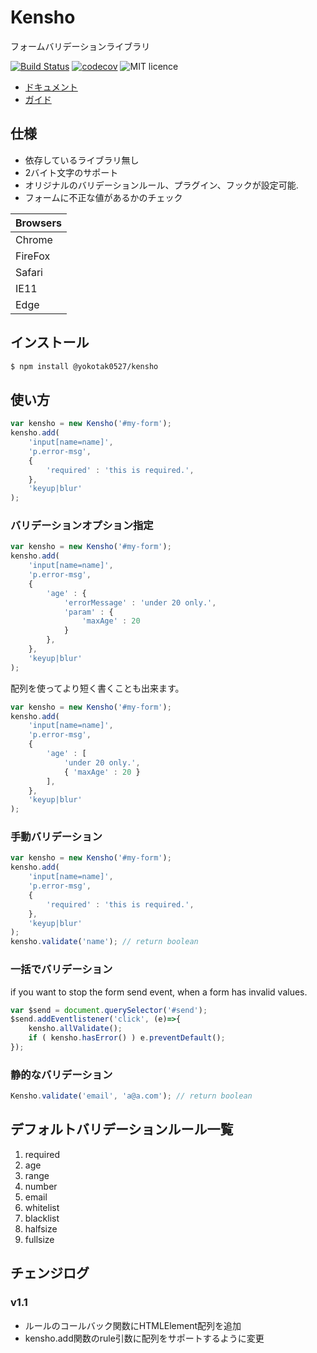 # Kensho

フォームバリデーションライブラリ

[![Build Status](https://travis-ci.org/yokotak0527/kensho.svg?branch=master)](https://travis-ci.org/yokotak0527/kensho)
[![codecov](https://codecov.io/gh/yokotak0527/kensho/branch/master/graph/badge.svg)](https://codecov.io/gh/yokotak0527/kensho)
![MIT licence](https://img.shields.io/badge/licence-MIT-brightgreen.svg)

- [ドキュメント](http://yokotakenji.me/product/kensho/doc/)
- [ガイド](http://yokotakenji.me/product/kensho/guide/)

## 仕様

- 依存しているライブラリ無し
- 2バイト文字のサポート
- オリジナルのバリデーションルール、プラグイン、フックが設定可能.
- フォームに不正な値があるかのチェック

| Browsers |
|----------|
| Chrome   |
| FireFox  |
| Safari   |
| IE11     |
| Edge     |

## インストール

```bash
$ npm install @yokotak0527/kensho
```

## 使い方

```js
var kensho = new Kensho('#my-form');
kensho.add(
    'input[name=name]',
    'p.error-msg',
    {
        'required' : 'this is required.',
    },
    'keyup|blur'
);
```

### バリデーションオプション指定

```js
var kensho = new Kensho('#my-form');
kensho.add(
    'input[name=name]',
    'p.error-msg',
    {
        'age' : {
            'errorMessage' : 'under 20 only.',
            'param' : {
                'maxAge' : 20
            }
        },
    },
    'keyup|blur'
);
```

配列を使ってより短く書くことも出来ます。

```js
var kensho = new Kensho('#my-form');
kensho.add(
    'input[name=name]',
    'p.error-msg',
    {
        'age' : [
            'under 20 only.',
            { 'maxAge' : 20 }
        ],
    },
    'keyup|blur'
);
```

### 手動バリデーション

```js
var kensho = new Kensho('#my-form');
kensho.add(
    'input[name=name]',
    'p.error-msg',
    {
        'required' : 'this is required.',
    },
    'keyup|blur'
);
kensho.validate('name'); // return boolean
```

### 一括でバリデーション

if you want to stop the form send event, when a form has invalid values.

```js
var $send = document.querySelector('#send');
$send.addEventlistener('click', (e)=>{
    kensho.allValidate();
    if ( kensho.hasError() ) e.preventDefault();
});
```

### 静的なバリデーション

```js
Kensho.validate('email', 'a@a.com'); // return boolean
```

## デフォルトバリデーションルール一覧

01. required
02. age
03. range
04. number
05. email
06. whitelist
07. blacklist
08. halfsize
09. fullsize

## チェンジログ

### v1.1

- ルールのコールバック関数にHTMLElement配列を追加
- kensho.add関数のrule引数に配列をサポートするように変更
